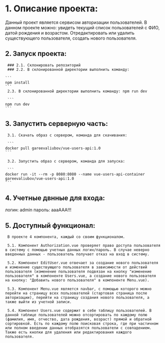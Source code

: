 # 1. Описание проекта:

Данный проект является сервисом авторизации пользователей. 
В данном проекте можно: увидеть текущий список пользователей с ФИО, датой рождения и возрастом.
Отредактировать или удалить существующего пользователя, создать нового пользователя.


## 2. Запуск проекта:

     ### 2.1. Склонировать репозиторий
     ### 2.2. В склонированной директории выполнить команду: 
     
    ```
    npm install
    ```
     2.3. В склонированной директории выполнить команду: npm run dev

     ```
    npm run dev
    ```

## 3. Запустить серверную часть:

     3.1. Скачать образ с сервером, команда для скачивания: 
     
     ```
    docker pull gareevaliubov/vue-users-api:1.0
    ```
     
     3.2. Запустить образ с сервером, команда для запуска: 

     ```
    docker run -it --rm -p 8080:8080 --name vue-users-api-container gareevaliubov/vue-users-api:1.0
    ```

## 4. Учетные двнные для входа:

логин: admin
пароль: aaaAAA!!!


## 5. Доступный функционал: 

     В проекте 4 компонента, каждый со своим функционалом.

     5.1. Компонент Authorization.vue проверяет право доступа пользователя в систему с помощью учетных данных логин/пароль. В случае неверно введенных данных - пользователь получает отказ на вход в систему.  
     
     5.2. Компонент EditUser.vue отвечает за создание нового пользователя и изменение существующего пользователя в зависимости от действий пользователя (изменение пользователя подвязан на кнопку "изменение пользователя" в компоненте Users.vue, а создание нового пользователя на кнопку: "Добавить нового пользователя" в компоненте Menu.vue).
     
     5.3. Компонент Menu.vue является navbar, с помощью которого можно перейти на страницу всех пользователей (стартовая страница после авторизации), перейти на страницу создания нового пользователя, а также выйти из учетной записи.
     
     5.4. Компонент Users.vue содержит в себе таблицу пользователей. В данной таблице пользователей можно отсортировать по каждому полю (фамилия, имя, отчество, дата рождения, возраст) прямой и обратной сортировкой. Есть по каждому полю поисковая строка, где при частичном или полном введении данных отобразятся пользователи с совпадением. Также есть кнопки для удаления или редактирования каждого пользователя.  

